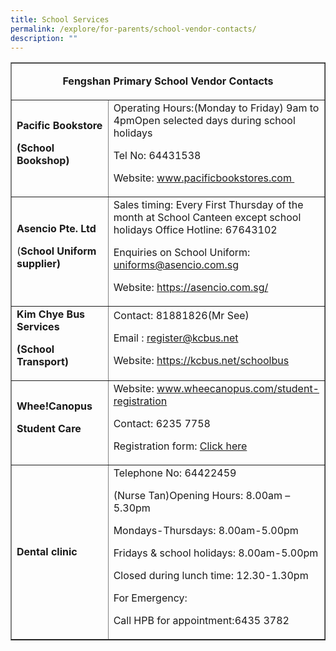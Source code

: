 ```yaml
---
title: School Services
permalink: /explore/for-parents/school-vendor-contacts/
description: ""
---
```



<table border="1" cellspacing="0" cellpadding="0">
<tbody>
<tr>
<td colspan="2" width="369">
<p style="text-align: center;"><strong>Fengshan </strong><strong>Primary School Vendor Contacts</strong></p>
</td>
</tr>
<tr>
<td width="177"><strong>Pacific Bookstore</strong>
<p><strong>(School Bookshop)</strong></p>
</td>
<td width="192">Operating Hours:(Monday to Friday) 9am to 4pmOpen selected days during school holidays
<p>Tel No: 64431538</p>
<p>Website:&nbsp;<a href="https://www.pacificbookstores.com/" target="_blank" rel="noopener noreferrer">www.pacificbookstores.com&nbsp;</a></p>
</td>
</tr>
<tr>
<td width="177"><strong>Asencio Pte. Ltd</strong>
<p>(<strong>School Uniform supplier)</strong></p>
</td>
<td width="192">Sales timing: Every First Thursday of the month at School Canteen except school holidays Office Hotline: 67643102
<p>Enquiries on School Uniform: <a href="mailto:uniforms@asencio.com.sg" target="_blank" rel="noopener noreferrer">uniforms@asencio.com.sg</a></p>
<p>Website:&nbsp;<a href="https://asencio.com.sg/" target="_blank" rel="noopener noreferrer">https://asencio.com.sg/</a></p>
</td>
</tr>
<tr>
<td width="177"><strong>Kim Chye Bus Services</strong>
<p><strong>(School Transport)</strong></p>
</td>
<td width="192">Contact: 81881826(Mr See)
<p>Email : <a href="mailto:register@kcbus.net" target="_blank" rel="noopener noreferrer">register@kcbus.net</a></p>
<p>Website:&nbsp;<a href="https://kcbus.net/schoolbus" target="_blank" rel="noopener noreferrer">https://kcbus.net/schoolbus</a></p>
</td>
</tr>
<tr>
<td><strong>Whee!Canopus</strong>
<p><strong>Student Care</strong></p>
</td>
<td>Website:&nbsp;<a href="https://www.wheecanopus.com/student-registration" target="_blank" rel="noopener noreferrer">www.wheecanopus.com/student-registration</a>
<p>Contact: 6235 7758</p>
<p>Registration form:&nbsp;<a href="https://def51efd-5ab2-4775-92d7-8c32b52fba21.filesusr.com/ugd/bfdbff_ac6a03fa8913431399e17e3d3cb1249e.pdf" target="_blank" rel="noopener noreferrer">Click here</a></p>
</td>
</tr>
<tr>
<td><strong>Dental clinic</strong></td>
<td>Telephone No: 64422459
<p>(Nurse Tan)Opening Hours: 8.00am &ndash; 5.30pm</p>
<p>Mondays-Thursdays: 8.00am-5.00pm</p>
<p>Fridays &amp; school holidays: 8.00am-5.00pm</p>
<p>Closed during lunch time: 12.30-1.30pm</p>
<p>For Emergency:</p>
<p>Call HPB for appointment:6435 3782</p>
</td>
</tr>
</tbody>
</table>